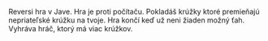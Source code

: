 Reversi hra v Jave.
Hra je proti počítaču.
Pokladáš krúžky ktoré premieňajú nepriateľské krúžku na tvoje.
Hra končí keď už neni žiaden možný ťah.
Vyhráva hráč, ktorý má viac krúžkov.
